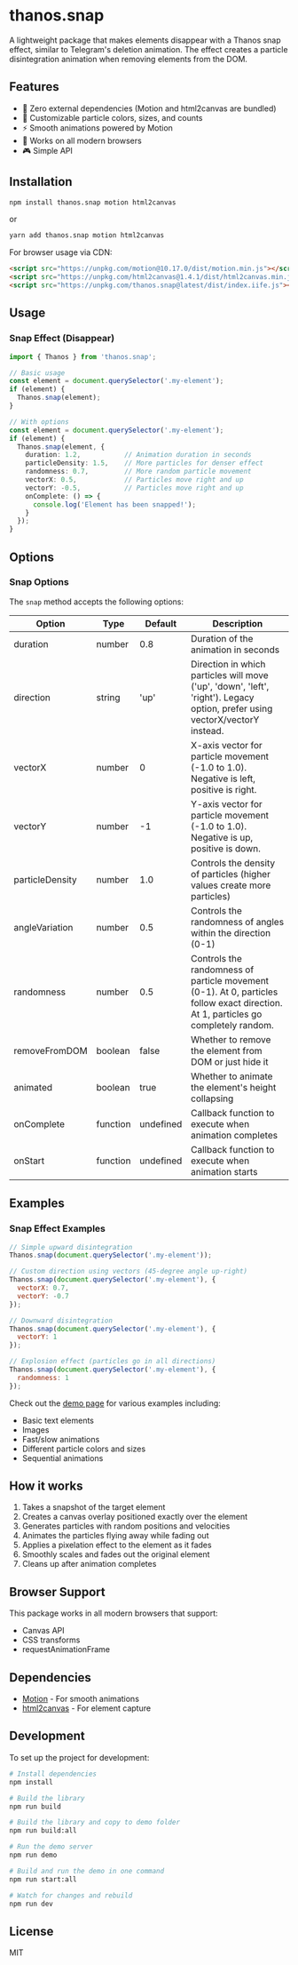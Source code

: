 # thanos.snap

A lightweight package that makes elements disappear with a Thanos snap effect, similar to Telegram's deletion animation. The effect creates a particle disintegration animation when removing elements from the DOM.

## Features

- 🎯 Zero external dependencies (Motion and html2canvas are bundled)
- 🎨 Customizable particle colors, sizes, and counts
- ⚡ Smooth animations powered by Motion
- 📱 Works on all modern browsers
- 🎮 Simple API

## Installation

```bash
npm install thanos.snap motion html2canvas
```

or

```bash
yarn add thanos.snap motion html2canvas
```

For browser usage via CDN:
```html
<script src="https://unpkg.com/motion@10.17.0/dist/motion.min.js"></script>
<script src="https://unpkg.com/html2canvas@1.4.1/dist/html2canvas.min.js"></script>
<script src="https://unpkg.com/thanos.snap@latest/dist/index.iife.js"></script>
```

## Usage

### Snap Effect (Disappear)

```typescript
import { Thanos } from 'thanos.snap';

// Basic usage
const element = document.querySelector('.my-element');
if (element) {
  Thanos.snap(element);
}

// With options
const element = document.querySelector('.my-element');
if (element) {
  Thanos.snap(element, {
    duration: 1.2,           // Animation duration in seconds
    particleDensity: 1.5,    // More particles for denser effect
    randomness: 0.7,         // More random particle movement
    vectorX: 0.5,            // Particles move right and up
    vectorY: -0.5,           // Particles move right and up
    onComplete: () => {
      console.log('Element has been snapped!');
    }
  });
}
```

## Options

### Snap Options

The `snap` method accepts the following options:

| Option | Type | Default | Description |
|--------|------|---------|-------------|
| duration | number | 0.8 | Duration of the animation in seconds |
| direction | string | 'up' | Direction in which particles will move ('up', 'down', 'left', 'right'). Legacy option, prefer using vectorX/vectorY instead. |
| vectorX | number | 0 | X-axis vector for particle movement (-1.0 to 1.0). Negative is left, positive is right. |
| vectorY | number | -1 | Y-axis vector for particle movement (-1.0 to 1.0). Negative is up, positive is down. |
| particleDensity | number | 1.0 | Controls the density of particles (higher values create more particles) |
| angleVariation | number | 0.5 | Controls the randomness of angles within the direction (0-1) |
| randomness | number | 0.5 | Controls the randomness of particle movement (0-1). At 0, particles follow exact direction. At 1, particles go completely random. |
| removeFromDOM | boolean | false | Whether to remove the element from DOM or just hide it |
| animated | boolean | true | Whether to animate the element's height collapsing |
| onComplete | function | undefined | Callback function to execute when animation completes |
| onStart | function | undefined | Callback function to execute when animation starts |

## Examples

### Snap Effect Examples

```javascript
// Simple upward disintegration
Thanos.snap(document.querySelector('.my-element'));

// Custom direction using vectors (45-degree angle up-right)
Thanos.snap(document.querySelector('.my-element'), {
  vectorX: 0.7,
  vectorY: -0.7
});

// Downward disintegration
Thanos.snap(document.querySelector('.my-element'), {
  vectorY: 1
});

// Explosion effect (particles go in all directions)
Thanos.snap(document.querySelector('.my-element'), {
  randomness: 1
});
```

Check out the [demo page](demo/index.html) for various examples including:
- Basic text elements
- Images
- Fast/slow animations
- Different particle colors and sizes
- Sequential animations

## How it works

1. Takes a snapshot of the target element
2. Creates a canvas overlay positioned exactly over the element
3. Generates particles with random positions and velocities
4. Animates the particles flying away while fading out
5. Applies a pixelation effect to the element as it fades
6. Smoothly scales and fades out the original element
7. Cleans up after animation completes

## Browser Support

This package works in all modern browsers that support:
- Canvas API
- CSS transforms
- requestAnimationFrame

## Dependencies

- [Motion](https://motion.dev/) - For smooth animations
- [html2canvas](https://html2canvas.hertzen.com/) - For element capture

## Development

To set up the project for development:

```bash
# Install dependencies
npm install

# Build the library
npm run build

# Build the library and copy to demo folder
npm run build:all

# Run the demo server
npm run demo

# Build and run the demo in one command
npm run start:all

# Watch for changes and rebuild
npm run dev
```

## License

MIT 